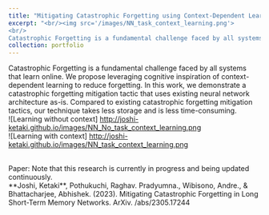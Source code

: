 ```yaml
---
title: "Mitigating Catastrophic Forgetting using Context-Dependent Learning"
excerpt: "<br/><img src='/images/NN_task_context_learning.png'> 
<br/>
Catastrophic Forgetting is a fundamental challenge faced by all systems that learn online. We propose leveraging the cognitive inspiration of context-dependent learning to reduce forgetting in a resource-efficient manner."
collection: portfolio
---
```


Catastrophic Forgetting is a fundamental challenge faced by all systems that learn online. We propose leveraging cognitive inspiration of context-dependent learning to reduce forgetting. In this work, we demonstrate a catastrophic forgetting mitigation tactic that uses existing neural network architecture as-is. Compared to existing catastrophic forgetting mitigation tactics, our technique takes less storage and is less time-consuming.
<br/>
![Learning without context] http://joshi-ketaki.github.io/images/NN_No_task_context_learning.png
<br/>
![Learning with context] http://joshi-ketaki.github.io/images/NN_task_context_learning.png

<br/>
Paper: Note that this research is currently in progress and being updated continuously.
<br/>
**Joshi, Ketaki**, Pothukuchi, Raghav. Pradyumna., Wibisono, Andre., & Bhattacharjee, Abhishek. (2023). Mitigating Catastrophic Forgetting in Long Short-Term Memory Networks. ArXiv. /abs/2305.17244


